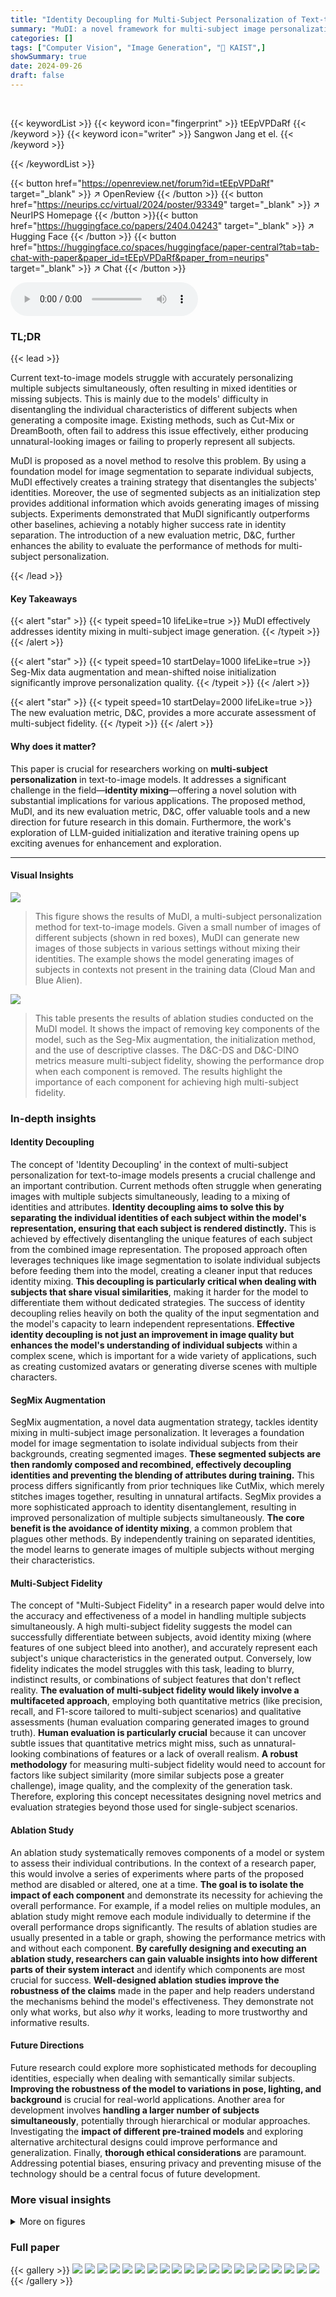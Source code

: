```yaml
---
title: "Identity Decoupling for Multi-Subject Personalization of Text-to-Image Models"
summary: "MuDI: a novel framework for multi-subject image personalization, effectively decoupling identities to prevent mixing using segmented subjects and a new evaluation metric."
categories: []
tags: ["Computer Vision", "Image Generation", "🏢 KAIST",]
showSummary: true
date: 2024-09-26
draft: false
---
```


<br>

{{< keywordList >}}
{{< keyword icon="fingerprint" >}} tEEpVPDaRf {{< /keyword >}}
{{< keyword icon="writer" >}} Sangwon Jang et el. {{< /keyword >}}
 
{{< /keywordList >}}

{{< button href="https://openreview.net/forum?id=tEEpVPDaRf" target="_blank" >}}
↗ OpenReview
{{< /button >}}
{{< button href="https://neurips.cc/virtual/2024/poster/93349" target="_blank" >}}
↗ NeurIPS Homepage
{{< /button >}}{{< button href="https://huggingface.co/papers/2404.04243" target="_blank" >}}
↗ Hugging Face
{{< /button >}}
{{< button href="https://huggingface.co/spaces/huggingface/paper-central?tab=tab-chat-with-paper&paper_id=tEEpVPDaRf&paper_from=neurips" target="_blank" >}}
↗ Chat
{{< /button >}}



<audio controls>
    <source src="https://ai-paper-reviewer.com/tEEpVPDaRf/podcast.wav" type="audio/wav">
    Your browser does not support the audio element.
</audio>


### TL;DR


{{< lead >}}

Current text-to-image models struggle with accurately personalizing multiple subjects simultaneously, often resulting in mixed identities or missing subjects.  This is mainly due to the models' difficulty in disentangling the individual characteristics of different subjects when generating a composite image.  Existing methods, such as Cut-Mix or DreamBooth, often fail to address this issue effectively, either producing unnatural-looking images or failing to properly represent all subjects.

MuDI is proposed as a novel method to resolve this problem. By using a foundation model for image segmentation to separate individual subjects, MuDI effectively creates a training strategy that disentangles the subjects' identities.  Moreover, the use of segmented subjects as an initialization step provides additional information which avoids generating images of missing subjects.  Experiments demonstrated that MuDI significantly outperforms other baselines, achieving a notably higher success rate in identity separation.  The introduction of a new evaluation metric, D&C, further enhances the ability to evaluate the performance of methods for multi-subject personalization.

{{< /lead >}}


#### Key Takeaways

{{< alert "star" >}}
{{< typeit speed=10 lifeLike=true >}} MuDI effectively addresses identity mixing in multi-subject image generation. {{< /typeit >}}
{{< /alert >}}

{{< alert "star" >}}
{{< typeit speed=10 startDelay=1000 lifeLike=true >}} Seg-Mix data augmentation and mean-shifted noise initialization significantly improve personalization quality. {{< /typeit >}}
{{< /alert >}}

{{< alert "star" >}}
{{< typeit speed=10 startDelay=2000 lifeLike=true >}} The new evaluation metric, D&C, provides a more accurate assessment of multi-subject fidelity. {{< /typeit >}}
{{< /alert >}}

#### Why does it matter?
This paper is crucial for researchers working on **multi-subject personalization** in text-to-image models. It addresses a significant challenge in the field—**identity mixing**—offering a novel solution with substantial implications for various applications.  The proposed method, MuDI, and its new evaluation metric, D&C, offer valuable tools and a new direction for future research in this domain.  Furthermore, the work's exploration of LLM-guided initialization and iterative training opens up exciting avenues for enhancement and exploration.

------
#### Visual Insights



![](https://ai-paper-reviewer.com/tEEpVPDaRf/figures_0_1.jpg)

> This figure shows the results of MuDI, a multi-subject personalization method for text-to-image models.  Given a small number of images of different subjects (shown in red boxes), MuDI can generate new images of those subjects in various settings without mixing their identities.  The example shows the model generating images of subjects in contexts not present in the training data (Cloud Man and Blue Alien).





![](https://ai-paper-reviewer.com/tEEpVPDaRf/tables_7_1.jpg)

> This table presents the results of ablation studies conducted on the MuDI model.  It shows the impact of removing key components of the model, such as the Seg-Mix augmentation, the initialization method, and the use of descriptive classes. The D&C-DS and D&C-DINO metrics measure multi-subject fidelity, showing the performance drop when each component is removed.  The results highlight the importance of each component for achieving high multi-subject fidelity.





### In-depth insights


#### Identity Decoupling
The concept of 'Identity Decoupling' in the context of multi-subject personalization for text-to-image models presents a crucial challenge and an important contribution.  Current methods often struggle when generating images with multiple subjects simultaneously, leading to a mixing of identities and attributes. **Identity decoupling aims to solve this by separating the individual identities of each subject within the model's representation, ensuring that each subject is rendered distinctly.** This is achieved by effectively disentangling the unique features of each subject from the combined image representation.  The proposed approach often leverages techniques like image segmentation to isolate individual subjects before feeding them into the model, creating a cleaner input that reduces identity mixing.  **This decoupling is particularly critical when dealing with subjects that share visual similarities**, making it harder for the model to differentiate them without dedicated strategies. The success of identity decoupling relies heavily on both the quality of the input segmentation and the model's capacity to learn independent representations.  **Effective identity decoupling is not just an improvement in image quality but enhances the model's understanding of individual subjects** within a complex scene, which is important for a wide variety of applications, such as creating customized avatars or generating diverse scenes with multiple characters.

#### SegMix Augmentation
SegMix augmentation, a novel data augmentation strategy, tackles identity mixing in multi-subject image personalization.  It leverages a foundation model for image segmentation to isolate individual subjects from their backgrounds, creating segmented images.  **These segmented subjects are then randomly composed and recombined, effectively decoupling identities and preventing the blending of attributes during training.** This process differs significantly from prior techniques like CutMix, which merely stitches images together, resulting in unnatural artifacts.  SegMix provides a more sophisticated approach to identity disentanglement, resulting in improved personalization of multiple subjects simultaneously. **The core benefit is the avoidance of identity mixing**, a common problem that plagues other methods. By independently training on separated identities, the model learns to generate images of multiple subjects without merging their characteristics.

#### Multi-Subject Fidelity
The concept of "Multi-Subject Fidelity" in a research paper would delve into the accuracy and effectiveness of a model in handling multiple subjects simultaneously.  A high multi-subject fidelity suggests the model can successfully differentiate between subjects, avoid identity mixing (where features of one subject bleed into another), and accurately represent each subject's unique characteristics in the generated output.  Conversely, low fidelity indicates the model struggles with this task, leading to blurry, indistinct results, or combinations of subject features that don't reflect reality. **The evaluation of multi-subject fidelity would likely involve a multifaceted approach**, employing both quantitative metrics (like precision, recall, and F1-score tailored to multi-subject scenarios) and qualitative assessments (human evaluation comparing generated images to ground truth). **Human evaluation is particularly crucial** because it can uncover subtle issues that quantitative metrics might miss, such as unnatural-looking combinations of features or a lack of overall realism.  **A robust methodology** for measuring multi-subject fidelity would need to account for factors like subject similarity (more similar subjects pose a greater challenge), image quality, and the complexity of the generation task. Therefore, exploring this concept necessitates designing novel metrics and evaluation strategies beyond those used for single-subject scenarios.

#### Ablation Study
An ablation study systematically removes components of a model or system to assess their individual contributions.  In the context of a research paper, this would involve a series of experiments where parts of the proposed method are disabled or altered, one at a time. **The goal is to isolate the impact of each component** and demonstrate its necessity for achieving the overall performance. For example, if a model relies on multiple modules, an ablation study might remove each module individually to determine if the overall performance drops significantly.  The results of ablation studies are usually presented in a table or graph, showing the performance metrics with and without each component.  **By carefully designing and executing an ablation study, researchers can gain valuable insights into how different parts of their system interact** and identify which components are most crucial for success. **Well-designed ablation studies improve the robustness of the claims** made in the paper and help readers understand the mechanisms behind the model's effectiveness.  They demonstrate not only what works, but also *why* it works, leading to more trustworthy and informative results.

#### Future Directions
Future research could explore more sophisticated methods for decoupling identities, especially when dealing with semantically similar subjects.  **Improving the robustness of the model to variations in pose, lighting, and background** is crucial for real-world applications.  Another area for development involves **handling a larger number of subjects simultaneously**, potentially through hierarchical or modular approaches.  Investigating the **impact of different pre-trained models** and exploring alternative architectural designs could improve performance and generalization.  Finally, **thorough ethical considerations** are paramount. Addressing potential biases, ensuring privacy and preventing misuse of the technology should be a central focus of future development.


### More visual insights

<details>
<summary>More on figures
</summary>


![](https://ai-paper-reviewer.com/tEEpVPDaRf/figures_1_1.jpg)

> This figure shows the ability of the MuDI model to personalize a text-to-image model to generate images of multiple subjects without mixing their identities.  The red boxes highlight the input images of multiple subjects used for personalization. The model successfully generates new images of these subjects in various poses and contexts, demonstrating the effectiveness of MuDI in handling multi-subject personalization.


![](https://ai-paper-reviewer.com/tEEpVPDaRf/figures_3_1.jpg)

> This figure shows the overall architecture of the MuDI model. It consists of three stages: preprocessing, training, and inference. In the preprocessing stage, the model uses SAM and OWLv2 to automatically obtain segmented subjects. In the training stage, the model uses a data augmentation method called Seg-Mix to augment the training data. Seg-Mix randomly positions segmented subjects with controllable scales to train the diffusion model. In the inference stage, the model initializes the generation process with mean-shifted noise created from segmented subjects. This provides a signal for separating identities without missing.


![](https://ai-paper-reviewer.com/tEEpVPDaRf/figures_4_1.jpg)

> This figure illustrates the Detect-and-Compare (D&C) method for evaluating multi-subject fidelity. The left panel shows a schematic of the D&C process: it uses a pre-trained object detector (OWLv2) to locate subjects in generated images and reference images; then it calculates pairwise similarity scores between detected and reference subjects using either DreamSim or DINOv2; finally, it compares the ground truth similarity matrix (SGT) to the calculated similarity matrix (SDC) using a difference metric to quantify identity mixing. The right panel presents the correlation between D&C (using DreamSim and DINOv2) and human evaluation scores.  It shows that the D&C metric correlates well with human judgments of multi-subject image quality.


![](https://ai-paper-reviewer.com/tEEpVPDaRf/figures_5_1.jpg)

> This figure compares the results of five different multi-subject personalization methods: Textual Inversion, DreamBooth, DreamBooth with region control, Cut-Mix, and the proposed MuDI method.  Each column shows the results of a given method applied to the same set of reference images and prompt. The results demonstrate MuDI's superior ability to personalize multiple subjects without mixing identities, unlike the other methods.


![](https://ai-paper-reviewer.com/tEEpVPDaRf/figures_6_1.jpg)

> The figure presents the results of human evaluation and quantitative metrics to assess the performance of the proposed MuDI model on multi-subject image generation. The left panel shows the results of human evaluation on multi-subject fidelity and overall preference, comparing MuDI with other methods. The right panel provides quantitative results using metrics like D&C-DS, D&C-DINO, ImageReward+, and CLIPs+ for multi-subject fidelity and text fidelity. The results demonstrate MuDI's superiority in producing high-quality personalized images of multiple subjects without identity mixing.


![](https://ai-paper-reviewer.com/tEEpVPDaRf/figures_7_1.jpg)

> This figure demonstrates MuDI's ability to personalize more than two subjects simultaneously without mixing their identities.  The left panel (a) shows qualitative examples of MuDI successfully personalizing multiple subjects in different scenes. The right panel (b) presents a graph illustrating the success rate of MuDI (and comparison baselines) as the number of subjects to be personalized increases.  It visually demonstrates the effectiveness of MuDI in handling multiple subjects, even with increasing complexity.


![](https://ai-paper-reviewer.com/tEEpVPDaRf/figures_8_1.jpg)

> This figure compares the results of five different multi-subject personalization methods on the same set of reference images and prompts.  It visually demonstrates how each method handles the task of generating images of multiple subjects simultaneously, highlighting differences in identity mixing, artifact generation, and overall image quality. MuDI is shown to produce superior results compared to the other methods.


![](https://ai-paper-reviewer.com/tEEpVPDaRf/figures_9_1.jpg)

> This figure shows two examples of additional use cases for the MuDI model.  The first (a) demonstrates controlling the relative size of subjects during image generation by resizing segmented subjects before input to the model. The second (b) shows how MuDI can be applied to a modular customization approach, where pre-trained models are combined before fine-tuning with Seg-Mix to achieve better identity separation.


![](https://ai-paper-reviewer.com/tEEpVPDaRf/figures_15_1.jpg)

> The figure shows a comparison of images generated using the Cut-Mix method with and without a negative prompt. The top row shows images generated with the negative prompt 'A dog and a dog', which reduces artifacts but leads to over-saturation. The bottom row shows images generated without the negative prompt.


![](https://ai-paper-reviewer.com/tEEpVPDaRf/figures_16_1.jpg)

> This figure shows eight pairs of similar subjects used to evaluate the performance of MuDI and other multi-subject personalization methods.  Each pair includes a few reference images and three images generated by a baseline method (DreamBooth), showcasing the challenge of distinguishing between similar subjects. The DreamSim scores below indicate the level of similarity between subjects within each pair.


![](https://ai-paper-reviewer.com/tEEpVPDaRf/figures_17_1.jpg)

> This figure illustrates the Detect-and-Compare (D&C) method, which is a novel metric for evaluating the fidelity of multi-subject image generation. The left panel shows a schematic diagram of D&C, which involves calculating the similarity between detected subjects in a generated image and the reference images, and then comparing this similarity to a ground truth similarity. This comparison is used to produce a D&C score representing the overall fidelity. The right panel shows the correlation between the D&C score and human evaluation results, indicating a strong positive correlation.


![](https://ai-paper-reviewer.com/tEEpVPDaRf/figures_18_1.jpg)

> This figure shows the screenshots of the questionnaires used in the human evaluation process.  The evaluation focused on two aspects: multi-subject fidelity and overall preference.  The multi-subject fidelity section asked raters to determine if subjects from reference images appeared and closely resembled those in a generated image. The overall preference section presented raters with two images (one from MuDI and one from a competing method), and asked them to choose a preferred image based on criteria of similarity to reference subjects, alignment with a given text prompt, and image naturalness. This evaluation process is intended to assess MuDI's ability to accurately generate images with multiple subjects without mixing identities.


![](https://ai-paper-reviewer.com/tEEpVPDaRf/figures_18_2.jpg)

> This figure compares the results of five different multi-subject personalization methods: Textual Inversion, DreamBooth, DreamBooth with region control, Cut-Mix, and MuDI. Each method is applied to generate images of two subjects (a Corgi and a Chow Chow) based on a set of reference images and prompts describing different scenarios, such as the dogs playing in a garden, at the beach, or on a hill. The results show that MuDI is significantly better at separating the identities of the two subjects and preventing identity mixing than other methods.


![](https://ai-paper-reviewer.com/tEEpVPDaRf/figures_19_1.jpg)

> This figure provides a visual overview of the MuDI framework, showing the preprocessing, training, and inference stages.  Preprocessing involves segmenting subjects from images using SAM and OWLv2. During training, a data augmentation technique called Seg-Mix randomly positions and scales segmented subjects to train the diffusion model and prevent identity mixing. Finally, inference initializes the generation process with mean-shifted noise derived from segmented subjects, facilitating identity separation during image generation.


![](https://ai-paper-reviewer.com/tEEpVPDaRf/figures_20_1.jpg)

> This figure compares the results of several multi-subject image personalization methods on two dog breeds: Corgi and Chow Chow, using the SDXL model.  It demonstrates that DreamBooth generates images with mixed breed characteristics, Cut-Mix produces images with noticeable artifacts, and region control is ineffective in preventing mixed identities. In contrast, the proposed MuDI method successfully generates images of each dog breed separately without mixing identities or artifacts.


![](https://ai-paper-reviewer.com/tEEpVPDaRf/figures_20_2.jpg)

> This figure compares several multi-subject image personalization methods using two similar dog breeds: Corgi and Chow Chow.  It highlights the issues of identity mixing and artifacts produced by existing techniques like DreamBooth and Cut-Mix, showcasing how the proposed MuDI method effectively personalizes both dogs without blending their features or producing unwanted visual distortions.


![](https://ai-paper-reviewer.com/tEEpVPDaRf/figures_21_1.jpg)

> This figure compares the results of five different multi-subject image generation methods using the same prompts and random seed to highlight the differences in their ability to generate images without identity mixing and other artifacts.  The methods compared are Textual Inversion, DreamBooth, DreamBooth with region control, Cut-Mix, and the proposed MuDI method.  MuDI is shown to produce the most realistic and artifact-free results.


![](https://ai-paper-reviewer.com/tEEpVPDaRf/figures_22_1.jpg)

> This figure compares the results of five different multi-subject image personalization methods using SDXL.  Each row represents a different method (Textual Inversion, DreamBooth, DreamBooth with region control, CutMix, and MuDI), and each column shows images generated from the same prompt and random seed. This allows for a direct visual comparison of the strengths and weaknesses of each method in terms of subject identity preservation, generation quality, and the presence of artifacts.


![](https://ai-paper-reviewer.com/tEEpVPDaRf/figures_23_1.jpg)

> This figure shows an ablation study on the effect of the scaling factor (γ) used in the inference initialization of the MuDI model.  The left panel (a) displays generated images with different γ values, demonstrating how increasing γ preserves more information from the initial latent, leading to better composition of multiple subjects. The right panel (b) shows the denoising process (x_0-prediction) over inference steps, highlighting that the model generates the main structure of the image within the first 10 steps. This visualization emphasizes that the initial latent, enriched with subject information, guides the generation process effectively from the very start, achieving higher quality multi-subject outputs.


![](https://ai-paper-reviewer.com/tEEpVPDaRf/figures_24_1.jpg)

> This figure shows the comparison between randomly initialized latent space and LLM-guided initialization for generating images with interactions between objects.  The random initialization sometimes fails to reflect the interaction described in the prompt, whereas the LLM-guided initialization successfully generates images according to the prompt, showing a clear improvement in the interaction between the objects.


![](https://ai-paper-reviewer.com/tEEpVPDaRf/figures_25_1.jpg)

> This figure shows a comparison of the results obtained from DreamBooth and Cut-Mix, both using ControlNet,  when generating images with multiple subjects.  Both methods fail to effectively decouple the identities of similar subjects, resulting in images where subjects have mixed features or attributes.


![](https://ai-paper-reviewer.com/tEEpVPDaRf/figures_26_1.jpg)

> This figure shows the results of applying the proposed inference initialization method to pre-trained text-to-image models.  Two scenarios are shown: (a) unseen subjects (where the model has not been trained on the subjects) and (b) known subjects (where the model has been trained on the subjects). The results demonstrate that the proposed initialization is effective for improving the quality of generated images for unseen subjects and mitigating identity mixing for known subjects.


![](https://ai-paper-reviewer.com/tEEpVPDaRf/figures_27_1.jpg)

> This figure shows an analysis of the success rate of MuDI when personalizing different numbers of subjects and provides qualitative examples of images generated with 4 and 5 subjects.  Part (a) is a graph comparing MuDI's success rate with a baseline method (DreamBooth) for 2 to 5 subjects. Part (b) showcases example images generated by MuDI, successfully showing 4 and 5 distinct subjects without any identity mixing issues.


![](https://ai-paper-reviewer.com/tEEpVPDaRf/figures_28_1.jpg)

> This figure provides a visual overview of the MuDI framework, illustrating the preprocessing, training, and inference stages.  The preprocessing stage uses SAM and OWLv2 to segment individual subjects from input images. The training stage employs a data augmentation technique called Seg-Mix, which involves randomly composing segmented subjects with varied scales to help the model learn to decouple identities. The inference stage uses a mean-shifted noise initialization based on the segmented subjects, thus preventing identity mixing and ensuring the subjects are generated separately.


![](https://ai-paper-reviewer.com/tEEpVPDaRf/figures_29_1.jpg)

> This figure shows a qualitative comparison of images generated by four different multi-subject personalization methods using Stable Diffusion v2.  The methods compared are Custom Diffusion, Cones2, Mix-of-Show (with and without ControlNet), and MuDI. Each method's output is shown for six different prompts, allowing for a visual comparison of the models' abilities to generate images of multiple subjects without mixing identities.  The table below the image provides quantitative results for each model, including multi-subject fidelity scores, text fidelity scores and generation speed.


![](https://ai-paper-reviewer.com/tEEpVPDaRf/figures_30_1.jpg)

> This figure provides a visual overview of the MuDI framework.  Panel (a) shows the preprocessing step where the Segment Anything Model (SAM) and OWLv2 are used to segment individual subjects from input images. Panel (b) illustrates the Seg-Mix data augmentation technique, where segmented subjects are randomly positioned and scaled to create diverse training examples.  Panel (c) details the inference stage, showcasing how MuDI initializes the image generation process with mean-shifted noise derived from the segmented subjects. This initialization method helps prevent identity mixing during the generation of multi-subject images.


![](https://ai-paper-reviewer.com/tEEpVPDaRf/figures_31_1.jpg)

> This figure provides a visual overview of the MuDI framework's three main stages: preprocessing, training, and inference.  The preprocessing stage uses SAM and OWLv2 to segment subjects from input images.  The training stage leverages a novel data augmentation technique called Seg-Mix to improve identity decoupling.  The inference stage initializes the generation process using mean-shifted noise derived from the segmented subjects to further enhance identity separation during image generation.


![](https://ai-paper-reviewer.com/tEEpVPDaRf/figures_32_1.jpg)

> This figure illustrates the MuDI framework's three main stages: preprocessing, training, and inference.  Preprocessing uses SAM and OWLv2 to segment individual subjects from input images. Training employs a novel data augmentation technique called Seg-Mix, which randomly composes these segmented subjects at various scales, effectively decoupling identities. Inference initializes the generation process not with random noise, but with a mean-shifted noise derived from the segmented subjects, further assisting identity separation.


![](https://ai-paper-reviewer.com/tEEpVPDaRf/figures_33_1.jpg)

> This figure shows a comparison of four different methods for multi-subject image generation: Seg-Mix (baseline), Seg-Mix with iterative training (IT), MuDI (Seg-Mix + Initialization), and MuDI with IT.  The results demonstrate the improvements in identity separation and subject fidelity achieved through iterative training and the use of MuDI's initialization method. The images generated show the different methods' success or failure at avoiding identity mixing and missing subjects.


![](https://ai-paper-reviewer.com/tEEpVPDaRf/figures_34_1.jpg)

> This figure shows the results of personalizing 11 different subjects (dogs and cats) simultaneously using MuDI and a single LoRA.  The use of descriptive class names for each animal (like 'Weimaraner' instead of just 'dog') helps the model distinguish between similar-looking subjects.  The image demonstrates MuDI's ability to handle a large number of subjects without identity mixing, even when the subjects are visually similar.


![](https://ai-paper-reviewer.com/tEEpVPDaRf/figures_35_1.jpg)

> This figure provides a visual overview of the MuDI framework. It shows the preprocessing stage where subjects are segmented, the training stage where a data augmentation technique called Seg-Mix is used, and the inference stage where a mean-shifted noise based on subject segmentation is used for initialization. This approach helps separate identities during image generation.


![](https://ai-paper-reviewer.com/tEEpVPDaRf/figures_36_1.jpg)

> This figure shows the limitations of the MuDI model. The first subfigure shows that very similar subjects are hard to distinguish, leading to identity mixing. The second subfigure demonstrates that complex prompts can lead to the model ignoring some subjects. The third subfigure illustrates that when dealing with more than three subjects, MuDI sometimes duplicates subjects in the generated image while still mitigating identity mixing.


</details>






### Full paper

{{< gallery >}}
<img src="https://ai-paper-reviewer.com/tEEpVPDaRf/1.png" class="grid-w50 md:grid-w33 xl:grid-w25" />
<img src="https://ai-paper-reviewer.com/tEEpVPDaRf/2.png" class="grid-w50 md:grid-w33 xl:grid-w25" />
<img src="https://ai-paper-reviewer.com/tEEpVPDaRf/3.png" class="grid-w50 md:grid-w33 xl:grid-w25" />
<img src="https://ai-paper-reviewer.com/tEEpVPDaRf/4.png" class="grid-w50 md:grid-w33 xl:grid-w25" />
<img src="https://ai-paper-reviewer.com/tEEpVPDaRf/5.png" class="grid-w50 md:grid-w33 xl:grid-w25" />
<img src="https://ai-paper-reviewer.com/tEEpVPDaRf/6.png" class="grid-w50 md:grid-w33 xl:grid-w25" />
<img src="https://ai-paper-reviewer.com/tEEpVPDaRf/7.png" class="grid-w50 md:grid-w33 xl:grid-w25" />
<img src="https://ai-paper-reviewer.com/tEEpVPDaRf/8.png" class="grid-w50 md:grid-w33 xl:grid-w25" />
<img src="https://ai-paper-reviewer.com/tEEpVPDaRf/9.png" class="grid-w50 md:grid-w33 xl:grid-w25" />
<img src="https://ai-paper-reviewer.com/tEEpVPDaRf/10.png" class="grid-w50 md:grid-w33 xl:grid-w25" />
<img src="https://ai-paper-reviewer.com/tEEpVPDaRf/11.png" class="grid-w50 md:grid-w33 xl:grid-w25" />
<img src="https://ai-paper-reviewer.com/tEEpVPDaRf/12.png" class="grid-w50 md:grid-w33 xl:grid-w25" />
<img src="https://ai-paper-reviewer.com/tEEpVPDaRf/13.png" class="grid-w50 md:grid-w33 xl:grid-w25" />
<img src="https://ai-paper-reviewer.com/tEEpVPDaRf/14.png" class="grid-w50 md:grid-w33 xl:grid-w25" />
<img src="https://ai-paper-reviewer.com/tEEpVPDaRf/15.png" class="grid-w50 md:grid-w33 xl:grid-w25" />
<img src="https://ai-paper-reviewer.com/tEEpVPDaRf/16.png" class="grid-w50 md:grid-w33 xl:grid-w25" />
<img src="https://ai-paper-reviewer.com/tEEpVPDaRf/17.png" class="grid-w50 md:grid-w33 xl:grid-w25" />
<img src="https://ai-paper-reviewer.com/tEEpVPDaRf/18.png" class="grid-w50 md:grid-w33 xl:grid-w25" />
<img src="https://ai-paper-reviewer.com/tEEpVPDaRf/19.png" class="grid-w50 md:grid-w33 xl:grid-w25" />
<img src="https://ai-paper-reviewer.com/tEEpVPDaRf/20.png" class="grid-w50 md:grid-w33 xl:grid-w25" />
{{< /gallery >}}